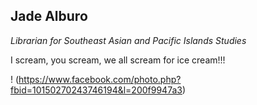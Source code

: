 ## Jade Alburo ##
*Librarian for Southeast Asian and Pacific Islands Studies*

I scream, you scream, we all scream for ice cream!!!

! (https://www.facebook.com/photo.php?fbid=10150270243746194&l=200f9947a3)
